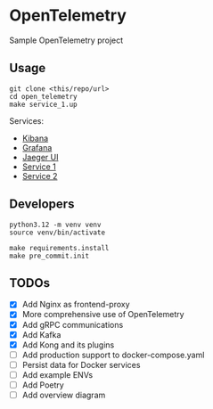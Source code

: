 # OpenTelemetry

Sample OpenTelemetry project

## Usage

```shell
git clone <this/repo/url>
cd open_telemetry
make service_1.up
```

Services:

- [Kibana](http://127.0.0.1:8000/kibana/)
- [Grafana](http://127.0.0.1:8000/grafana/)
- [Jaeger UI](http://127.0.0.1:8000/jaeger/ui/)
- [Service 1](http://127.0.0.1:8000/serivce-1/)
- [Service 2](http://127.0.0.1:8000/serivce-2/)

## Developers

```shell
python3.12 -m venv venv
source venv/bin/activate

make requirements.install
make pre_commit.init
```

## TODOs

- [x] Add Nginx as frontend-proxy
- [x] More comprehensive use of OpenTelemetry
- [x] Add gRPC communications
- [x] Add Kafka
- [x] Add Kong and its plugins
- [ ] Add production support to docker-compose.yaml
- [ ] Persist data for Docker services
- [ ] Add example ENVs
- [ ] Add Poetry
- [ ] Add overview diagram
